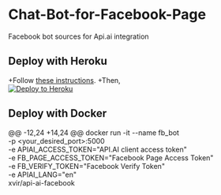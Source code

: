 # Chat-Bot-for-Facebook-Page
Facebook bot sources for Api.ai integration
  
  ## Deploy with Heroku
 +Follow [these instructions](https://docs.api.ai/docs/facebook-integration#hosting-fb-messenger-bot-with-heroku).
 +Then,  
  [![Deploy to Heroku](https://www.herokucdn.com/deploy/button.svg)](https://heroku.com/deploy)
  
  ## Deploy with Docker
@@ -12,24 +14,24 @@
           docker run -it --name fb_bot \
           -p <your_desired_port>:5000 \
           -e APIAI_ACCESS_TOKEN="API.AI client access token" \
           -e FB_PAGE_ACCESS_TOKEN="Facebook Page Access Token" \
           -e FB_VERIFY_TOKEN="Facebook Verify Token" \
           -e APIAI_LANG="en" \
           xvir/api-ai-facebook
 ```
